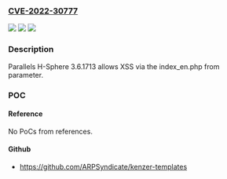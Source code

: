 ### [CVE-2022-30777](https://cve.mitre.org/cgi-bin/cvename.cgi?name=CVE-2022-30777)
![](https://img.shields.io/static/v1?label=Product&message=n%2Fa&color=blue)
![](https://img.shields.io/static/v1?label=Version&message=n%2Fa&color=blue)
![](https://img.shields.io/static/v1?label=Vulnerability&message=n%2Fa&color=brighgreen)

### Description

Parallels H-Sphere 3.6.1713 allows XSS via the index_en.php from parameter.

### POC

#### Reference
No PoCs from references.

#### Github
- https://github.com/ARPSyndicate/kenzer-templates

